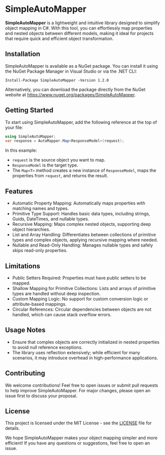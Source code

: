 # SimpleAutoMapper
**SimpleAutoMapper** is a lightweight and intuitive library designed to simplify object mapping in C#. With this tool, you can effortlessly map properties and nested objects between different models, making it ideal for projects that require quick and efficient object transformation.

## Installation
SimpleAutoMapper is available as a NuGet package. You can install it using the NuGet Package Manager in Visual Studio or via the .NET CLI:

```shell
Install-Package SimpleAutoMapper -Version 1.2.0
```
Alternatively, you can download the package directly from the NuGet website at https://www.nuget.org/packages/SimpleAutoMapper.

## Getting Started
To start using SimpleAutoMapper, add the following reference at the top of your file:

```C#
using SimpleAutoMapper;
var response = AutoMapper.Map<ResponseModel>(request);
```

In this example:

- `request` is the source object you want to map.
- `ResponseModel` is the target type.
- The `Map<T>` method creates a new instance of `ResponseModel`, maps the properties from `request`, and returns the result.

## Features
- Automatic Property Mapping: Automatically maps properties with matching names and types.
- Primitive Type Support: Handles basic data types, including strings, Guids, DateTimes, and nullable types.
- Recursive Mapping: Maps complex nested objects, supporting deep object hierarchies.
- List and Array Handling: Differentiates between collections of primitive types and complex objects, applying recursive mapping where needed.
- Nullable and Read-Only Handling: Manages nullable types and safely skips read-only properties.

## Limitations
- Public Setters Required: Properties must have public setters to be mapped.
- Shallow Mapping for Primitive Collections: Lists and arrays of primitive types are handled without deep inspection.
- Custom Mapping Logic: No support for custom conversion logic or attribute-based mappings.
- Circular References: Circular dependencies between objects are not handled, which can cause stack overflow errors.

## Usage Notes
- Ensure that complex objects are correctly initialized in nested properties to avoid null reference exceptions.
- The library uses reflection extensively; while efficient for many scenarios, it may introduce overhead in high-performance applications.

## Contributing
We welcome contributions! Feel free to open issues or submit pull requests to help improve SimpleAutoMapper. For major changes, please open an issue first to discuss your proposal.

## License
This project is licensed under the MIT License - see the [LICENSE](https://github.com/NetoBatista/simple_auto_mapper?tab=MIT-1-ov-file) file for details.

We hope SimpleAutoMapper makes your object mapping simpler and more efficient! If you have any questions or suggestions, feel free to open an issue.